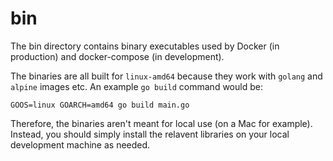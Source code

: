 # bin

The bin directory contains binary executables used by Docker (in production) and docker-compose (in development). 

The binaries are all built for `linux-amd64` because they work with `golang` and `alpine` images etc. An example `go build` command would be:

`GOOS=linux GOARCH=amd64 go build main.go`

Therefore, the binaries aren't meant for local use (on a Mac for example). Instead, you should simply install the relavent libraries on your local development machine as needed. 
